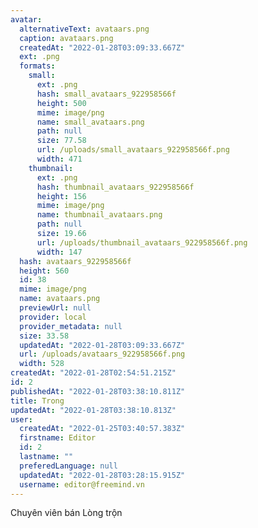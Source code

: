```yaml
---
avatar:
  alternativeText: avataars.png
  caption: avataars.png
  createdAt: "2022-01-28T03:09:33.667Z"
  ext: .png
  formats:
    small:
      ext: .png
      hash: small_avataars_922958566f
      height: 500
      mime: image/png
      name: small_avataars.png
      path: null
      size: 77.58
      url: /uploads/small_avataars_922958566f.png
      width: 471
    thumbnail:
      ext: .png
      hash: thumbnail_avataars_922958566f
      height: 156
      mime: image/png
      name: thumbnail_avataars.png
      path: null
      size: 19.66
      url: /uploads/thumbnail_avataars_922958566f.png
      width: 147
  hash: avataars_922958566f
  height: 560
  id: 38
  mime: image/png
  name: avataars.png
  previewUrl: null
  provider: local
  provider_metadata: null
  size: 33.58
  updatedAt: "2022-01-28T03:09:33.667Z"
  url: /uploads/avataars_922958566f.png
  width: 528
createdAt: "2022-01-28T02:54:51.215Z"
id: 2
publishedAt: "2022-01-28T03:38:10.811Z"
title: Trong
updatedAt: "2022-01-28T03:38:10.813Z"
user:
  createdAt: "2022-01-25T03:40:57.383Z"
  firstname: Editor
  id: 2
  lastname: ""
  preferedLanguage: null
  updatedAt: "2022-01-28T03:28:15.915Z"
  username: editor@freemind.vn
---
```


Chuyên viên bán Lòng trộn